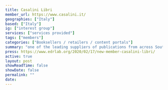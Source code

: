 ```yaml
---
title: Casalini Libri 
member_url: https://www.casalini.it/
geographies: ["Italy"]
based: ["Italy"]
ig: ["interest group"] 
services: ["services provided"] 
tags: ["members"]
categories: ["Booksellers / retailers / content portals"]
summary: "one of the leading suppliers of publications from across Southern Europe to libraries and institutions worldwide."
press: https://www.edrlab.org/2020/02/17/new-member-casalini-libri/
active: true
layout: post
showReadTime: false
showDate: false
permalink: ""
date: 
---
```

